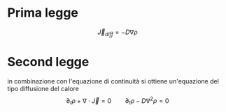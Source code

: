 # Prima legge
$$
\vec J_{diff} = -D\nabla \rho
$$
# Second legge
in combinazione con l'equazione di continuità si ottiene un'equazione del tipo diffusione del calore
$$
\partial_t \rho + \nabla\cdot \vec J = 0 \qquad \partial_t \rho -D \nabla^2 \rho = 0
$$

